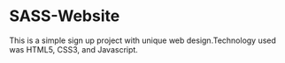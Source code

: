 # SASS-Website
This is a simple sign up project with unique web design.Technology used was HTML5, CSS3, and Javascript.
